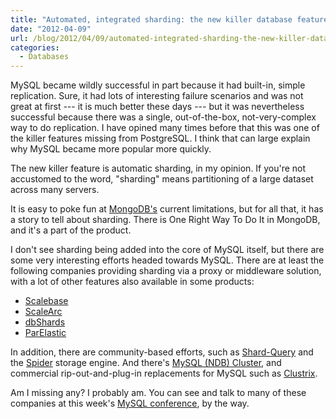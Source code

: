 ```yaml
---
title: "Automated, integrated sharding: the new killer database feature"
date: "2012-04-09"
url: /blog/2012/04/09/automated-integrated-sharding-the-new-killer-database-feature/
categories:
  - Databases
---
```

MySQL became wildly successful in part because it had built-in, simple replication. Sure, it had lots of interesting failure scenarios and was not great at first --- it is much better these days --- but it was nevertheless successful because there was a single, out-of-the-box, not-very-complex way to do replication. I have opined many times before that this was one of the killer features missing from PostgreSQL. I think that can large explain why MySQL became more popular more quickly.

The new killer feature is automatic sharding, in my opinion. If you're not accustomed to the word, "sharding" means partitioning of a large dataset across many servers.

It is easy to poke fun at [MongoDB's](http://www.mongodb.org/) current limitations, but for all that, it has a story to tell about sharding. There is One Right Way To Do It in MongoDB, and it's a part of the product.

I don't see sharding being added into the core of MySQL itself, but there are some very interesting efforts headed towards MySQL. There are at least the following companies providing sharding via a proxy or middleware solution, with a lot of other features also available in some products:

*   [Scalebase](http://www.scalebase.com/)
*   [ScaleArc](http://www.scalearc.com/)
*   [dbShards](http://www.dbshards.com/)
*   [ParElastic](http://www.parelastic.com/)

In addition, there are community-based efforts, such as [Shard-Query](http://code.google.com/p/shard-query/) and the [Spider](http://spiderformysql.com/) storage engine. And there's [MySQL (NDB) Cluster](http://mysql.com/products/cluster/), and commercial rip-out-and-plug-in replacements for MySQL such as [Clustrix](http://www.clustrix.com/).

Am I missing any? I probably am. You can see and talk to many of these companies at this week's [MySQL conference](http://www.percona.com/live/mysql-conference-2012/), by the way.


